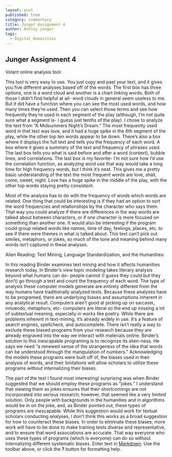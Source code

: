 ```yaml
---
layout: post
published: true
category: commentary
title: Junger Assignment 4
author: Ashley junger
tags:
  - Digital_Humanities
---
```

## Junger Assignment 4

Volant online analysis tool:

This tool is very easy to use. You just copy and past your text, and it gives you five different analyses based off of the words. The first box has three options, one is a word cloud and another is a chart linking words. Both of those I didn’t find helpful at all- word clouds in general seem useless to me. But it did have a function where you can see the most used words, and how many times they’re used. Then you can select those terms and see how frequently they’re used in each segment of the play (although, I’m not quite sure what a segment is- I guess just tenths of the play). I chose to analyze the text from “A Midsummers Night’s Dream.” The most frequently used word in that text was love, and it had a huge spike in the 6th segment of the play, while the other top ten words appear to be down. There’s also a box where it displays the full text and tells you the frequency of each word. A box where it gives a summary of the text and frequency of phrases used. The last box tells you what is said before and after a word (context), bubble lines, and correlations. The last box is my favorite- I’m not sure how I’d use the correlation function, as analyzing word use that way would take a long time for high frequency words, but I think it’s neat. This gives me a pretty basic understanding of the text the most frequent words are love, shall, come, sweet, night. Love has a huge spike in the middle of the play, with the other top words staying pretty consistent. 

Most of the analysis has to do with the frequency of words which words are related. One thing that could be interesting is if they had an option to sort the word frequencies and relationships by the character who says them. That way you could analyze if there are differences in the way words are talked about between characters, or if one character is more focused on something than another one. It would also be interesting if the program could group related words like names, time of day, feelings, places, etc. to see if there were themes in what is talked about. This text can’t pick out similes, metaphors, or jokes, so much of the tone and meaning behind many words isn’t captured in these analyses. 

Alien Reading: Text Mining, Language Standardization, and the Humanities:

In this reading Binder examines text mining and how it affects humanities research today. In Binder’s view topic modeling takes literary analysis beyond what humans can do- people cannot (I guess they could but they don’t) go through a text and count the frequency of each word. The type of analysis these computer models generate are entirely different from the way humans have traditionally analyzed texts. Because these analyses have to be programed, there are underlying biases and assumptions inherent in any analytical result. Computers aren’t good at picking up on sarcasm, innuendo, metaphors, etc- computers are literal so the end up missing a lot of subtextual meaning, especially in works like poetry. While there are problems inherent in text-mining, it’s already widely in use. It’s a feature of search engines, spellcheck, and autocomplete. There isn’t really a way to exclude these biased programs from your research because they are already engraved into the way we interact with materials online. Binder’s solution to this inescapable programing is to recognize its alien-ness. He says we need “a renewed sense of the strangeness of the idea that words can be understood through the manipulation of numbers.” Acknowledging the models these programs were built off of, the biases used in their analysis of words, and their limitations will allow scholars to utilize these programs without internalizing their biases.

The part of the text I found most interesting/ surprising was when Binder suggested that 
we should employ these programs as “jokes.” I understand that viewing them as jokes ensures that their shortcomings are not incorporated into serious research; however, that seemed like a very limited solution. Only people with backgrounds in the humanities  and in algorithms would be in on the joke, and, as Binder pointed out, these types of programs are inescapable. While this suggestion would work for textual scholars conducting analyses, I don’t think this works as a broad suggestion for how to counteract these biases. In order to eliminate these biases, more work will have to be done to make training texts diverse and representative, and to ensure that word associations are accurate. That way everyone who uses these types of programs (which is everyone) can do so without internalizing different systematic biases.
Enter text in [Markdown](http://daringfireball.net/projects/markdown/). Use the toolbar above, or click the **?** button for formatting help.
